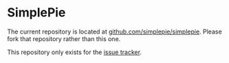 # SimplePie

The current repository is located at [github.com/simplepie/simplepie](http://github.com/simplepie/simplepie). Please fork that repository rather than this one.

This repository only exists for the [issue tracker](http://github.com/rmccue/simplepie/issues).